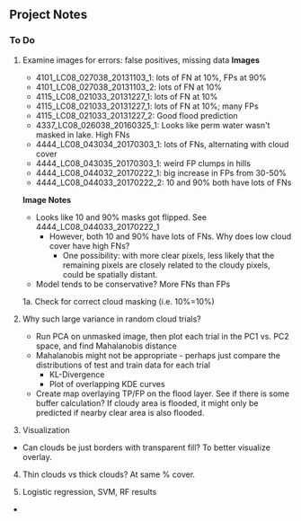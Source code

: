 Project Notes
---

### To Do

1. Examine images for errors: false positives, missing data
    **Images**
    - 4101_LC08_027038_20131103_1: lots of FN at 10%, FPs at 90%
    - 4101_LC08_027038_20131103_2: lots of FN at 10%
    - 4115_LC08_021033_20131227_1: lots of FN at 10%
    - 4115_LC08_021033_20131227_1: lots of FN at 10%; many FPs
    - 4115_LC08_021033_20131227_2: Good flood prediction
    - 4337_LC08_026038_20160325_1: Looks like perm water wasn't masked in lake. High FNs
    - 4444_LC08_043034_20170303_1: lots of FNs, alternating with cloud cover
    - 4444_LC08_043035_20170303_1: weird FP clumps in hills
    - 4444_LC08_044032_20170222_1: big increase in FPs from 30-50%
    - 4444_LC08_044033_20170222_2: 10 and 90% both have lots of FNs
    
    **Image Notes**
     - Looks like 10 and 90% masks got flipped. See 4444_LC08_044033_20170222_1
       - However, both 10 and 90% have lots of FNs. Why does low cloud cover have high FNs?
         - One possibility: with more clear pixels, less likely that the remaining pixels are closely related to the 
         cloudy pixels, could be spatially distant. 
     - Model tends to be conservative? More FNs than FPs
  
    1a. Check for correct cloud masking (i.e. 10%=10%)
2. Why such large variance in random cloud  trials?

    - Run PCA on unmasked image, then plot each trial in the PC1 vs. PC2 space, and find Mahalanobis distance
    - Mahalanobis might not be appropriate - perhaps just compare the distributions of test and train data for each trial
      - KL-Divergence
      - Plot of overlapping KDE curves
    - Create map overlaying TP/FP on the flood layer. See if there is some buffer calculation? If cloudy area is flooded,
    it might only be predicted if nearby clear area is also flooded.

3. Visualization
 - Can clouds be just borders with transparent fill? To better visualize overlay.
 
4. Thin clouds vs thick clouds? At same % cover.

5. Logistic regression, SVM, RF results
 - 